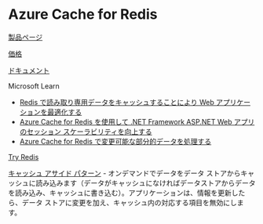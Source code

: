 # Azure Cache for Redis


[製品ページ](https://azure.microsoft.com/ja-jp/services/cache/)

[価格](https://azure.microsoft.com/ja-jp/pricing/details/cache/)

[ドキュメント](https://docs.microsoft.com/ja-jp/azure/azure-cache-for-redis/cache-overview)

Microsoft Learn

- [Redis で読み取り専用データをキャッシュすることにより Web アプリケーションを最適化する](https://docs.microsoft.com/ja-jp/learn/modules/optimize-your-web-apps-with-redis/)
- [Azure Cache for Redis を使用して .NET Framework ASP.NET Web アプリのセッション スケーラビリティを向上する](https://docs.microsoft.com/ja-jp/learn/modules/aspnet-session/)
- [Azure Cache for Redis で変更可能な部分的データを処理する](https://docs.microsoft.com/ja-jp/learn/modules/work-with-mutable-and-partial-data-in-a-redis-cache/)


[Try Redis](https://try.redis.io/)

[キャッシュ アサイド パターン](https://docs.microsoft.com/ja-jp/azure/architecture/patterns/cache-aside) - オンデマンドでデータをデータ ストアからキャッシュに読み込みます（データがキャッシュになければデータストアからデータを読み込み、キャッシュに書き込む）。アプリケーションは、情報を更新したら、データ ストアに変更を加え、キャッシュ内の対応する項目を無効にします。


